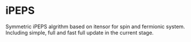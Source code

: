 # iPEPS
Symmetric iPEPS algrithm based on itensor for spin and fermionic system. Including simple, full and fast full update in the current stage. 
